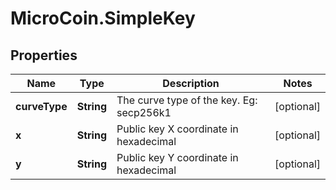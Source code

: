 # MicroCoin.SimpleKey

## Properties
Name | Type | Description | Notes
------------ | ------------- | ------------- | -------------
**curveType** | **String** | The curve type of the key. Eg: secp256k1 | [optional] 
**x** | **String** | Public key X coordinate in hexadecimal | [optional] 
**y** | **String** | Public key Y coordinate in hexadecimal | [optional] 


